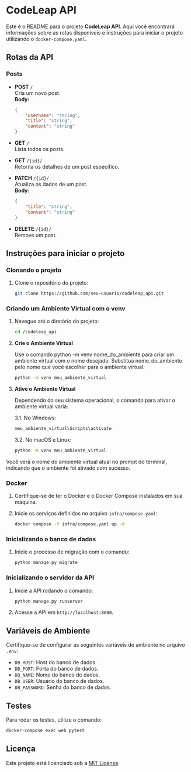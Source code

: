 # CodeLeap API

Este é o README para o projeto **CodeLeap API**. Aqui você encontrará informações sobre as rotas disponíveis e instruções para iniciar o projeto utilizando o `docker-compose.yaml`.

## Rotas da API

### **Posts**

- **POST** `/`  
    Cria um novo post.  
    **Body:**  

    ```json
    {
        "username": "string",
        "title": "string",
        "content": "string"
    }
    ```

- **GET** `/`  
    Lista todos os posts.

- **GET** `/{id}/`  
    Retorna os detalhes de um post específico.

- **PATCH** `/{id}/`  
    Atualiza os dados de um post.  
    **Body:**  

    ```json
    {
        "title": "string",
        "content": "string"
    }
    ```

- **DELETE** `/{id}/`  
    Remove um post.

## Instruções para iniciar o projeto

### Clonando o projeto

1. Clone o repositório do projeto:

    ```bash
    git clone https://github.com/seu-usuario/codeleap_api.git
    ```

### Criando um Ambiente Virtual com o venv

1. Navegue até o diretório do projeto:

     ```bash
     cd /codeleap_api
     ```

2. **Crie o Ambiente Virtual**

     Use o comando python -m venv nome_do_ambiente para criar um ambiente virtual com o nome desejado. Substitua nome_do_ambiente pelo nome que você escolher para o ambiente virtual.

    ```bash
    python -m venv meu_ambiente_virtual
    ```

3. **Ative o Ambiente Virtual**

    Dependendo do seu sistema operacional, o comando para ativar o ambiente virtual varia:

    3.1. No Windows:

    ```bash
    meu_ambiente_virtual\Scripts\activate
    ```

    3.2. No macOS e Linux:

    ```bash
    python -m venv meu_ambiente_virtual
    ```

Você verá o nome do ambiente virtual atual no prompt do terminal, indicando que o ambiente foi ativado com sucesso.

### Docker

1. Certifique-se de ter o Docker e o Docker Compose instalados em sua máquina.

2. Inicie os serviços definidos no arquivo `infra/compose.yaml`:

     ```bash
     docker compose -f infra/compose.yaml up -d
     ```

### Inicializando o banco de dados

1. Inicie o processo de migração com o comando:

    ```bash
    python manage.py migrate
    ```

### Inicializando o servidor da API

1. Inicie a API rodando o comando:

    ```bash
    python manage.py runserver
    ```

2. Acesse a API em `http://localhost:8000`.

## Variáveis de Ambiente

Certifique-se de configurar as seguintes variáveis de ambiente no arquivo `.env`:

- `DB_HOST`: Host do banco de dados.
- `DB_PORT`: Porta do banco de dados.
- `DB_NAME`: Nome do banco de dados.
- `DB_USER`: Usuário do banco de dados.
- `DB_PASSWORD`: Senha do banco de dados.

## Testes

Para rodar os testes, utilize o comando:

```bash
docker-compose exec web pytest
```

## Licença

Este projeto está licenciado sob a [MIT License](LICENSE).
